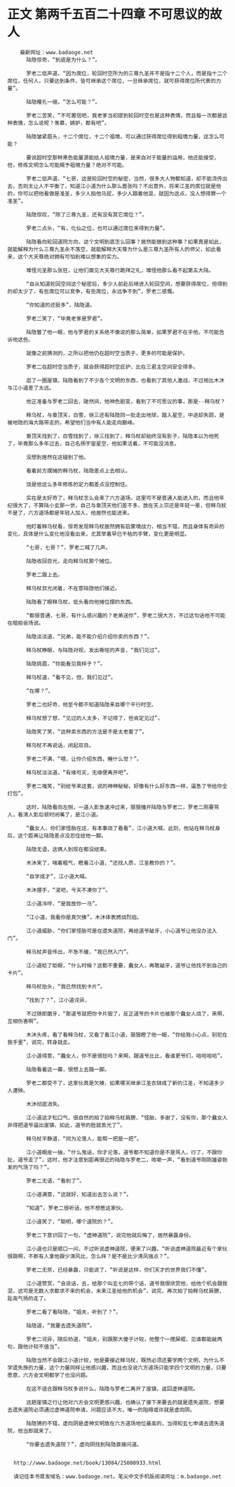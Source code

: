 # 正文 第两千五百二十四章 不可思议的故人
        最新网址：www.badaoge.net
          陆隐惊奇，“到底是为什么？”。
      
          罗老二低声道，“因为席位，轮回时空所为的三尊九圣并不是指十二个人，而是指十二个席位，任何人，只要达到条件，皆可继承这个席位，一旦继承席位，就可获得席位所代表的力量”。
      
          陆隐瞳孔一缩，“怎么可能？”。
      
          罗老二苦笑，“不可置信吧，我老爹当初提到轮回时空也是这种表情，而且每一次都是这种表情，怎么说呢？羡慕，嫉妒，都有吧”。
      
          陆隐皱紧眉头，十二个席位，十二个祖境，可以通过获得席位得到祖境力量，这怎么可能？
      
          要说超时空那种黑色能量源能给人祖境力量，是来自对于能量的运用，他还能接受，但，修炼文明怎么可能赐予祖境力量？绝对不可能。
      
          罗老二低声道，“七哥，这是轮回时空的秘密，当然，很多大人物都知道，却不能流传出去，否则太让人不平衡了，知道江小道为什么那么嚣张吗？不出意外，将来江圣的席位就是他的，你可以把他看做是准圣，多少人拍他马屁，多少人跟着他混，就因为这点，没人想得罪一个准圣”。
      
          陆隐惊叹，“除了三尊九圣，还有没有其它席位？”。
      
          罗老二点头，“有，化仙之位，也可以通过席位来得到力量”。
      
          陆隐看向轮回道院方向，这个文明到底怎么回事？居然能做到这种事？如果真是如此，就能解释为什么三尊九圣永不落空，就能解释大天尊为什么是三尊九圣所有人的师父，如此看来，这个大天尊绝对拥有可怕到难以想象的实力。
      
          难怪元圣那么张狂，让他们面见大天尊行跪拜之礼，难怪他那么看不起第五大陆。
      
          “自从知道轮回空间这个秘密后，多少人前赴后继进入轮回空间，想要获得席位，但得到的却太少了，有些席位可以竞争，有些席位，永远争不到”，罗老二感慨。
      
          “你知道的还挺多”，陆隐道。
      
          罗老二笑了，“毕竟老爹是罗君”。
      
          陆隐瞥了他一眼，他与罗君的关系绝不像说的那么简单，如果罗君不在乎他，不可能告诉他这些。
      
          就像之前猜测的，之所以把他仍在超时空当质子，更多的可能是保护。
      
          罗老二在超时空当质子，就会获得超时空庇护，比在三君主空间安全得多。
      
          逛了一圈崖镇，陆隐看到了不少各个文明的东西，也看到了其他人激战，不过相比木沐与江小道差了太远。
      
          他正准备与罗老二回去，陡然间，他神色剧变，看到了不可思议的事，那是--释乌杖？
      
          释乌杖，与章顶天，白雪，徐三还有陆隐同一批走出地球，踏入星空，中途却失踪，是被地隐的海大路带走的，希望他们当中有人能走向巅峰。
      
          章顶天找到了，白雪找到了，徐三找到了，释乌杖却始终没有影子，陆隐本以为他死了，毕竟那么多年过去，自己名扬宇宙星空，他如果活着，不可能没消息。
      
          没想到居然在这碰到了他。
      
          看着前方摆摊的释乌杖，陆隐差点上去相认。
      
          饶是他这么多年修炼的定力都差点没控制住。
      
          实在是太好奇了，释乌杖怎么会来了六方道场，这里可不是普通人能进入的，而且他年纪很大了，不算陆小玄那一世，自己与章顶天他们差不多，放在天上宗还是年轻一辈，但释乌杖不是了，六方道场都是年轻人加入，他居然也能进来。
      
          他盯着释乌杖看，惊奇发现释乌杖居然拥有启蒙境战力，相当不错，而且身体有奇异的变化，具体是什么变化他没看出来，尤其举着早已干枯的手臂，变化更是明显。
      
          “七哥，七哥？”，罗老二喊了几声。
      
          陆隐收回目光，走向释乌杖那个摊位。
      
          罗老二跟上去。
      
          释乌杖目光闭着，不在意陆隐他们接近。
      
          陆隐看了眼释乌杖，低头看向他摊位摆的东西。
      
          “都很普通，七哥，有什么感兴趣的？老弟送你”，罗老二很大方，不过这句话他不可能在暗拍会场说。
      
          陆隐淡淡道，“兄弟，能不能介绍介绍你卖的东西？”。
      
          释乌杖睁眼，与陆隐对视，发出嘶哑的声音，“我们见过”。
      
          陆隐挑眉，“你能看见我样子？”。
      
          释乌杖道，“看不见，但，我们见过”。
      
          “在哪？”。
      
          罗老二也好奇，他至今都不知道陆隐来自哪个平行时空。
      
          释乌杖想了想，“见过的人太多，不记得了，但肯定见过”。
      
          陆隐笑了笑，“这种卖东西的方法是不是太老套了”。
      
          释乌杖不再说话，闭起双目。
      
          罗老二不满，“喂，让你介绍东西，睡什么觉？”。
      
          释乌杖淡淡道，“有缘可买，无缘便离开吧”。
      
          罗老二嗤笑，“别给爷来这套，说的神神秘秘，好像有什么好东西一样，逼急了爷给你全打包”。
      
          这时，陆隐看向左侧，一道人影急速冲过来，狠狠撞开陆隐与罗老二，罗老二刚要骂人，看清人影后顿时闭嘴了，是江小道。
      
          “蠢女人，你们家怪胎在这，有本事烧了看看”，江小道大喊，此刻，他站在释乌杖身后，这个距离让陆隐差点没忍住给他一脚。
      
          陆隐无语，这俩人到现在都没结束。
      
          木沐来了，喘着粗气，瞪着江小道，“还找人质，江圣教你的？”。
      
          “自学成才”，江小道大喊。
      
          木沐摆手，“滚吧，今天不凑你了”。
      
          江小道冷哼，“是我放你一马”。
      
          “江小道，我看你是真欠揍”，木沐体表燃烧烈焰。
      
          江小道威胁，“你们家怪胎可是在遗失道院，再给道爷龇牙，小心道爷让他没办法入门”。
      
          释乌杖声音传出，不急不缓，“我已然入门”。
      
          江小道眨了眨眼，“什么时候？这都不重要，蠢女人，再敢龇牙，道爷让他找不到自己的卡片”。
      
          释乌杖抬头，“我已然找到卡片”。
      
          “找到了？”，江小道诧异，
      
          不过随即磨牙，“那道爷就把你卡片毁了，反正道爷的卡片也被那个蠢女人烧了，来啊，互相伤害啊”。
      
          木沐头疼，看了看释乌杖，又看了看江小道，狠狠瞪了他一眼，“你给我小心点，别犯在我手里”，说完，转身就走。
      
          江小道得意，“蠢女人，你不是很狂吗？来啊，跟道爷比比，看谁更爷们，哈哈哈哈”。
      
          陆隐看着这一幕，很想上去踹一脚。
      
          罗老二都受不了，这家伙真是欠揍，如果哪天继承江圣衣钵成了新的江圣，不知道多少人遭殃。
      
          木沐彻底消失。
      
          江小道这才松口气，很自然的拍了拍释乌杖肩膀，“怪胎，多谢了，没有你，那个蠢女人非得把道爷逼出崖镇，如此，道爷的脸就丢光了”。
      
          释乌杖平静道，“同为沦落人，能帮一把是一把”。
      
          江小道眼皮一抽，“什么鬼话，你才沦落，道爷都不知道你是不是骂人，行了，不跟你扯，道爷走了”，这时，他才注意到距离很近的陆隐与罗老二，咳嗽一声，“看到道爷刚刚雄姿勃发的气场了吗？”。
      
          罗老二无语，“看到了”。
      
          江小道满意，“这就好，知道出去怎么说？”。
      
          “知道”，罗老二很听话，他不想惹这家伙。
      
          江小道笑了，“聪明，哪个道院的？”。
      
          罗老二下意识回了一句，“虚神道院”，说完他就后悔了，居然暴露身份。
      
          江小道也只是顺口一问，不过听说虚神道院，便来了兴趣，“听说虚神道院最近有个家伙很跳啊，不断有人拿他跟少清风比，怎么样？是不是比少清风强点？”。
      
          罗老二无奈，已经暴露，只能说了，“听说是这样，你们天才的世界我们不懂”。
      
          江小道赞赏，“会说话，去，给那个叫玄七的带个话，道爷我很欣赏他，给他个机会跟我混，这可是无数人求都求不来的机会，未来江圣给他的机会”，说完，再次拍了拍释乌杖肩膀，趾高气扬的走了。
      
          罗老二看了看陆隐，“姐夫，听到了？”。
      
          陆隐道，“我要去遗失道院”。
      
          罗老二诧异，随后劝道，“姐夫，别跟那大傻子计较，他整个一搅屎棍，见谁都能龇两句，跟他计较不值当”。
      
          陆隐当然不会跟江小道计较，他是要接近释乌杖，既然必须还要学两个文明，为什么不学遗失族的力量，这个力量同样让他感兴趣，而且也没说六方道场只能学四个文明的力量，只要愿意，六方会文明都学了也没问题。
      
          在这不适合跟释乌杖多说什么，陆隐与罗老二离开了崖镇，返回虚神道院。
      
          这趟崖镇之行让他对六方会文明更感兴趣，也确认了接下来要去的就是遗失道院，想要去遗失道院必须通过虚神道院申请，问题应该不大，唯一的阻碍或许就是虚向阴。
      
          陆隐猜的不错，虚向阴是虚神文明放在六方道场地位最高的，当得知玄七申请去遗失道院，他当即就来了。
      
          “你要去遗失道院？”，虚向阴找到陆隐直接问道。
      
      
      http://www.badaoge.net/book/13084/25080933.html
      
      请记住本书首发域名：www.badaoge.net。笔尖中文手机版阅读网址：m.badaoge.net